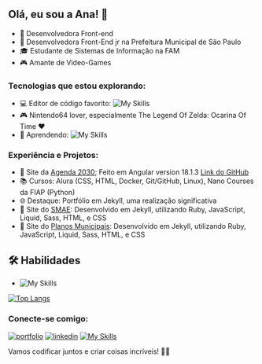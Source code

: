 ## Olá, eu sou a Ana! 👋

- 🚀 Desenvolvedora Front-end
- 🏢 Desenvolvedora Front-End jr na Prefeitura Municipal de São Paulo
- 🎓 Estudante de Sistemas de Informação na FAM
- 🎮 Amante de Video-Games

### Tecnologias que estou explorando:
- 💻 Editor de código favorito: ![My Skills](https://skillicons.dev/icons?i=vscode)
- 🎮 Nintendo64 lover, especialmente The Legend Of Zelda: Ocarina Of Time ♥
- 🚀 Aprendendo: ![My Skills](https://skillicons.dev/icons?i=vue)

### Experiência e Projetos:
- 🚀 Site da [Agenda 2030](https://agenda2030.prefeitura.sp.gov.br/); Feito em Angular version 18.1.3 [Link do GitHub](https://github.com/sepep-pmsp/observatorio-ods)
- 📚 Cursos: Alura (CSS, HTML, Docker, Git/GitHub, Linux), Nano Courses da FIAP (Python)
- 🌐 Destaque: Portfólio em Jekyll, uma realização significativa
- 🚀 Site do [SMAE](https://smae.prefeitura.sp.gov.br/): Desenvolvido em Jekyll, utilizando Ruby, JavaScript, Liquid, Sass, HTML, e CSS
- 🚀 Site do [Planos Municipais](https://projetos.codata.prefeitura.sp.gov.br/planosmunicipais/): Desenvolvido em Jekyll, utilizando Ruby, JavaScript, Liquid, Sass, HTML, e CSS
  
## 🛠 Habilidades
- ![My Skills](https://skillicons.dev/icons?i=html,css,js,ts,angular,react,docker,git,github,py,linux,r,)

[![Top Langs](https://github-readme-stats.vercel.app/api/top-langs/?username=Ana-CAS-Machado&layout=compact)](https://github.com/Ana-CAS-Machado/github-readme-stats)

### Conecte-se comigo:
[![portfolio](https://img.shields.io/badge/my_portfolio-000?style=for-the-badge&logo=ko-fi&logoColor=white)](https://ana-cas-machado.github.io/)
[![linkedin](https://img.shields.io/badge/linkedin-0A66C2?style=for-the-badge&logo=linkedin&logoColor=white)](https://www.linkedin.com/in/ana-carolina-alves-da-silva-machado-a17244112/)
[![My Skills](https://skillicons.dev/icons?i=discord)](anna179)

Vamos codificar juntos e criar coisas incríveis! 🚀✨
